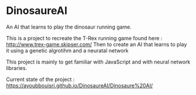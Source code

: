 # DinosaureAI
An AI that learns to play the dinosaur running game.

This is a project to recreate the T-Rex running game found here : http://www.trex-game.skipser.com/
Then to create an AI that learns to play it using a genetic algrotihm and a neuratal network

This project is mainly to get familiar with JavaScript and with neural network libraries.

Current state of the project : https://ayoubbouisri.github.io/DinosaureAI/Dinosaure%20AI/

